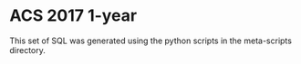 ACS 2017 1-year
===============

This set of SQL was generated using the python scripts in the meta-scripts
directory.
